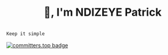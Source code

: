 <h1 align="center"> 👋, I'm NDIZEYE Patrick </h1>

```bash

Keep it simple

```
[![committers.top badge](https://user-badge.committers.top/rwanda_private/USERNAME.svg)](https://user-badge.committers.top/rwanda_private/PATRICKNDIZEYE)






 
